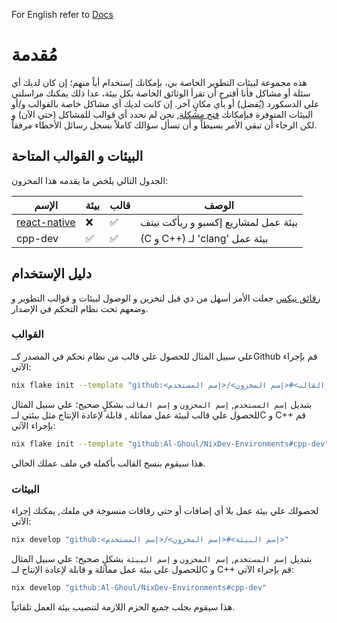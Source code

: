For English refer to [Docs](../../)

# مُقدمة

هذه مجموعة لبيئات التطوير الخاصة بي، بإمكانك إستخدام أياً منهم؛
إن كان لديك أي سئلة أو مشاكل فأنا أقترح أن تقرأ الوثائق الخاصة بكل بيئة، عدا ذلك يمكنك مراسلتي علي الدسكورد (يُفضل) أو بأي مكانٍ آخر. إن كانت لديك أي مشاكل خاصة بالقوالب و/أو البيئات المتوفرة فبإمكانك [فتح مشكلة](https://github.com/Al-Ghoul/NixDev-Environments/issues/new/choose),
نحن لم نحدد أي قوالب للمشاكل (حتي الآن) و لكن الرجاء أن تبقي الأمر بسيطاً و أن تسأل سؤالك كاملاً بسجل رسائل الأخطاء مرفقاً.

## البيئات و القوالب المتاحة

الجدول التالي يلخص ما يقدمه هذا المخزون:

| الإسم                                         | بيئة               | قالب               | الوصف                               |
| --------------------------------------------- | ------------------ | ------------------ | ----------------------------------- |
| [react-native](/docs/ar/ReactNativeDev_AR.md) | :x:                | :white_check_mark: | بيئة عمل لمشاريع إكسبو و ريأكت نيتف |
| cpp-dev                                       | :white_check_mark: | :white_check_mark: | (C و C++) لـ 'clang' بيئة عمل       |

## دليل الإستخدام

[رقائق نيكس](https://nixos.wiki/wiki/Flakes) جعلت الأمر أسهل من ذي قبل لتخزين و الوصول لبيئات و قوالب التطوير و وضعهم
تحت نظام التحكم في الإصدار.

### القوالب

علي سبيل المثال للحصول علي قالب من نظام تحكم في المصدر كــGithub قم بإجراء الآتي:

```bash
nix flake init --template "github:<إسم القالب>#<إسم المخزون>/<إسم المستخدم>"
```

بتبديل `إسم المستخدم`, `إسم المخزون` و `إسم القالب` بشكلٍ صحيح؛ علي سبيل المثال للحصول علي قالب لبيئة عمل مماثلة , قابلة لإعادة الإنتاج مثل بيئتي لــC و C++ قم بإجراء الآتي:

```bash
nix flake init --template "github:Al-Ghoul/NixDev-Environments#cpp-dev"
```

هذا سيقوم بنسخ القالب بأكمله في ملف عملك الحالي.

### البيئات

لحصولك علي بيئة عمل بلا أي إضافات أو حتي رقاقات منسوخة في ملفك, يمكنك إجراء الآتي:

```bash
nix develop "github:<إسم البيئة>#<إسم المخزون>/<إسم المستخدم>"
```

بتبديل `إسم المستخدم`, `إسم المخزون` و `إسم البيئة` بشكلٍ صحيح؛ علي سبيل المثال للحصول علي بيئة عمل مماثلة و قابلة لإعادة الإنتاج لــC و C++ قم بإجراء الآتي:

```bash
nix develop "github:Al-Ghoul/NixDev-Environments#cpp-dev"
```

هذا سيقوم بجلب جميع الحزم اللازمة لتنصيب بيئة العمل تلقائياً.

